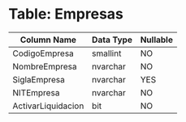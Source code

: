 # Table: Empresas

| Column Name | Data Type | Nullable |
|-------------|-----------|----------|
| CodigoEmpresa | smallint | NO |
| NombreEmpresa | nvarchar | NO |
| SiglaEmpresa | nvarchar | YES |
| NITEmpresa | nvarchar | NO |
| ActivarLiquidacion | bit | NO |
